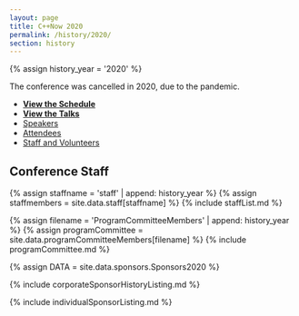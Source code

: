 ```yaml
---
layout: page
title: C++Now 2020
permalink: /history/2020/
section: history
---
```


{% assign history_year = '2020' %}

The conference was cancelled in 2020, due to the pandemic.

* **[View the Schedule](/history/2020/schedule/)**
* **[View the Talks](/history/2020/talks/)**
* [Speakers](https://cppnow2020.sched.com/directory/speakers)
* [Attendees](https://cppnow2020.sched.com/directory/attendees)
* [Staff and Volunteers](https://cppnow2020.sched.com/directory/artists)

## Conference Staff

{% assign staffname = 'staff' | append: history_year %}
{% assign staffmembers = site.data.staff[staffname] %}
{% include staffList.md %}

{% assign filename = 'ProgramCommitteeMembers' | append: history_year %}
{% assign programCommittee = site.data.programCommitteeMembers[filename] %}
{% include programCommittee.md %}


{% assign DATA = site.data.sponsors.Sponsors2020 %}

{% include corporateSponsorHistoryListing.md %}

{% include individualSponsorListing.md %}
